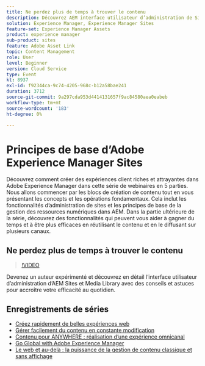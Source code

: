 ```yaml
---
title: Ne perdez plus de temps à trouver le contenu
description: Découvrez AEM interface utilisateur d’administration de Sites et Media Library avec des conseils et astuces pour accroître votre efficacité au quotidien
solution: Experience Manager, Experience Manager Sites
feature-set: Experience Manager Assets
product: experience manager
sub-product: sites
feature: Adobe Asset Link
topic: Content Management
role: User
level: Beginner
version: Cloud Service
type: Event
kt: 8937
exl-id: f92344ca-9c74-4205-968c-b12a58bae241
duration: 3712
source-git-commit: 9a297cda953d4414131657f9ac84580aea0eabeb
workflow-type: tm+mt
source-wordcount: '183'
ht-degree: 0%

---
```


# Principes de base d’Adobe Experience Manager Sites

Découvrez comment créer des expériences client riches et attrayantes dans Adobe Experience Manager dans cette série de webinaires en 5 parties. Nous allons commencer par les blocs de création de contenu tout en vous présentant les concepts et les opérations fondamentaux. Cela inclut les fonctionnalités d’administration de sites et les principes de base de la gestion des ressources numériques dans AEM. Dans la partie ultérieure de la série, découvrez des fonctionnalités qui peuvent vous aider à gagner du temps et à être plus efficaces en réutilisant le contenu et en le diffusant sur plusieurs canaux.

## Ne perdez plus de temps à trouver le contenu

>[!VIDEO](https://video.tv.adobe.com/v/336983/?quality=12&learn=on&hidetitle=true)

Devenez un auteur expérimenté et découvrez en détail l’interface utilisateur d’administration d’AEM Sites et Media Library avec des conseils et astuces pour accroître votre efficacité au quotidien.

## Enregistrements de séries

* [Créez rapidement de belles expériences web](authoring-fundamentals.md)
* [Gérer facilement du contenu en constante modification](collaboration-tools.md)
* [Contenu pour ANYWHERE : réalisation d’une expérience omnicanal](omnichannel-experiences.md)
* [Go Global with Adobe Experience Manager](multi-site-management-web-translation.md)
* [Le web et au-delà : la puissance de la gestion de contenu classique et sans affichage](traditional-headless-content-management.md)
